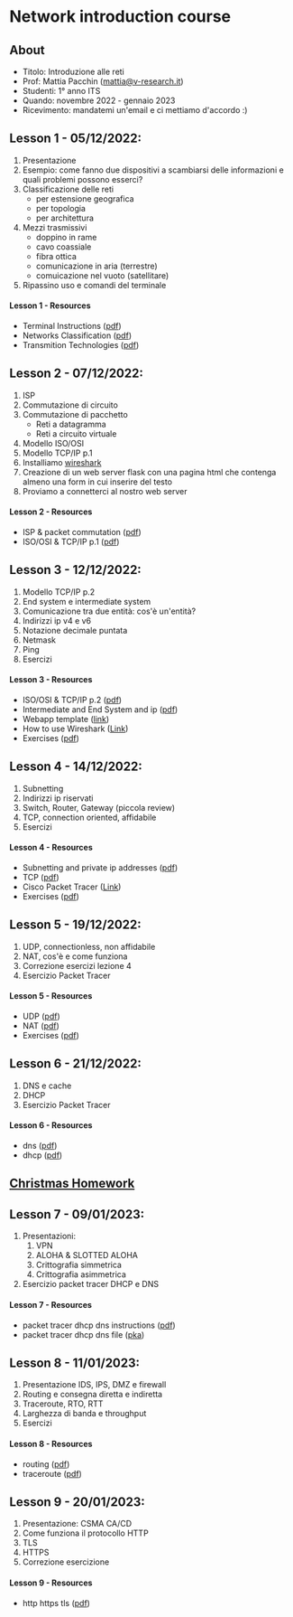 # Network introduction course

## About

- Titolo: Introduzione alle reti
- Prof: Mattia Pacchin (mattia@v-research.it)
- Studenti: 1° anno ITS
- Quando: novembre 2022 - gennaio 2023
- Ricevimento: mandatemi un'email e ci mettiamo d'accordo :)

## Lesson 1 - 05/12/2022:

1. Presentazione
2. Esempio: come fanno due dispositivi a scambiarsi delle informazioni e quali problemi possono esserci?
3. Classificazione delle reti
   - per estensione geografica
   - per topologia
   - per architettura
4. Mezzi trasmissivi
   - doppino in rame
   - cavo coassiale
   - fibra ottica
   - comunicazione in aria (terrestre)
   - comuicazione nel vuoto (satellitare)
5. Ripassino uso e comandi del terminale

#### Lesson 1 - Resources
- Terminal Instructions ([pdf](material/l1/terminal_instructions.pdf))
- Networks Classification ([pdf](material/l1/computer_networks.pdf))
- Transmition Technologies ([pdf](material/l1/transmition_technologies.pdf))

## Lesson 2 - 07/12/2022:

1. ISP
2. Commutazione di circuito
3. Commutazione di pacchetto
   - Reti a datagramma
   - Reti a circuito virtuale
4. Modello ISO/OSI
5. Modello TCP/IP p.1
6. Installiamo [wireshark](https://www.wireshark.org/download.html)
7. Creazione di un web server flask con una pagina html che contenga almeno una form in cui inserire del testo
8. Proviamo a connetterci al nostro web server

#### Lesson 2 - Resources
- ISP & packet commutation ([pdf](material/l2/isp_commutation.pdf))
- ISO/OSI & TCP/IP p.1 ([pdf](material/l2/isoosi_tcpip_1.pdf))

## Lesson 3 - 12/12/2022:

1. Modello TCP/IP p.2
2. End system e intermediate system
3. Comunicazione tra due entità: cos'è un'entità?
4. Indirizzi ip v4 e v6
5. Notazione decimale puntata
6. Netmask
7. Ping
8. Esercizi

#### Lesson 3 - Resources
- ISO/OSI & TCP/IP p.2 ([pdf](material/l3/isoosi_tcpip_2.pdf))
- Intermediate and End System and ip ([pdf](material/l3/intermediate_end_system_ip.pdf))
- Webapp template ([link](https://drive.google.com/file/d/1MHHm3W43DTFvdZwNtEs1CcYj-W7zKC5_/view?usp=share_link))
- How to use Wireshark ([Link](https://www.lifewire.com/wireshark-tutorial-4143298))
- Exercises ([pdf](material/l3/l3_exercises.pdf))

## Lesson 4 - 14/12/2022:

1. Subnetting
2. Indirizzi ip riservati
3. Switch, Router, Gateway (piccola review)
4. TCP, connection oriented, affidabile
5. Esercizi

#### Lesson 4 - Resources
- Subnetting and private ip addresses ([pdf](material/l4/subnetting_private_ip.pdf))
- TCP ([pdf](material/l4/tcp.pdf))
- Cisco Packet Tracer ([Link](https://www.netacad.com/portal/resources/packet-tracer))
- Exercises ([pdf](material/l4/l4_exercises.pdf))

## Lesson 5 - 19/12/2022:

1. UDP, connectionless, non affidabile
2. NAT, cos'è e come funziona
5. Correzione esercizi lezione 4
6. Esercizio Packet Tracer

#### Lesson 5 - Resources
- UDP ([pdf](material/l5/udp.pdf))
- NAT ([pdf](material/l5/nat.pdf))
- Exercises ([pdf](material/l5/l5_exercises.pdf))

## Lesson 6 - 21/12/2022:

1. DNS e cache
2. DHCP
3. Esercizio Packet Tracer

#### Lesson 6 - Resources
- dns ([pdf](material/l6/dns.pdf))
- dhcp ([pdf](material/l6/dhcp.pdf))

## [Christmas Homework](christmas_homework.md)

## Lesson 7 - 09/01/2023:

1. Presentazioni:
   1. VPN
   2. ALOHA & SLOTTED ALOHA
   3. Crittografia simmetrica
   4. Crittografia asimmetrica
2. Esercizio packet tracer DHCP e DNS

#### Lesson 7 - Resources
- packet tracer dhcp dns instructions ([pdf](material/l7/dns_and_dhcp.pdf))
- packet tracer dhcp dns file ([pka](material/l7/dns_and_dhcp.pka))

## Lesson 8 - 11/01/2023:

1. Presentazione IDS, IPS, DMZ e firewall
2. Routing e consegna diretta e indiretta
3. Traceroute, RTO, RTT
4. Larghezza di banda e throughput
5. Esercizi

#### Lesson 8 - Resources
- routing ([pdf](material/l8/routing.pdf))
- traceroute ([pdf](material/l8/traceroute.pdf))

## Lesson 9 - 20/01/2023:

1. Presentazione: CSMA CA/CD
2. Come funziona il protocollo HTTP
3. TLS
4. HTTPS
5. Correzione esercizione

#### Lesson 9 - Resources
- http https tls ([pdf](material/l9/http_https_tls.pdf))
